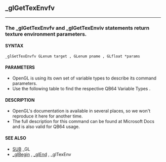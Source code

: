 ## _glGetTexEnvfv
---

### The _glGetTexEnvfv and _glGetTexEnviv statements return texture environment parameters.

#### SYNTAX

`_glGetTexEnvfv GLenum target , GLenum pname , GLfloat *params`

#### PARAMETERS
* OpenGL is using its own set of variable types to describe its command parameters.
* Use the following table to find the respective QB64 Variable Types .


#### DESCRIPTION
* OpenGL's documentation is available in several places, so we won't reproduce it here for another time.
* The full description for this command can be found at Microsoft Docs and is also valid for QB64 usage.


#### SEE ALSO
* [SUB](./SUB.md) _GL
* [_glBegin](./_glBegin.md) , [_glEnd](./_glEnd.md) , _glTexEnv
